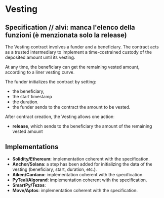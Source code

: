 # Vesting

## Specification // alvi: manca l'elenco della funzioni (è menzionata solo la release)

The Vesting contract involves a funder 
and a beneficiary.
The contract acts as a trusted 
intermediary to implement a 
time-costrained custody of the deposited 
amount until its vesting.

At any time, the beneficiary 
can get the remaining vested 
amount, according to a liner 
vesting curve. 

The funder initializes the contract by 
setting: 
- the beneficiary, 
- the start timestamp 
- the duration.
- the funder sends to the contract the 
amount to 
be vested.

After contract creation, the Vesting 
allows one action:
- **release**, which sends to the 
beneficiary the amount of the remaining 
vested amount 

## Implementations

- **Solidity/Ethereum**: implementation coherent with the specification.
- **Anchor/Solana**:  a step has been added for initializing the data of the vesting (beneficiary, start, duration, etc.).
- **Aiken/Cardano**: implementation coherent with the specification.
- **PyTeal/Algorand**: implementation coherent with the specification.
- **SmartPy/Tezos**:
- **Move/Aptos**: implementation coherent with the specification.
